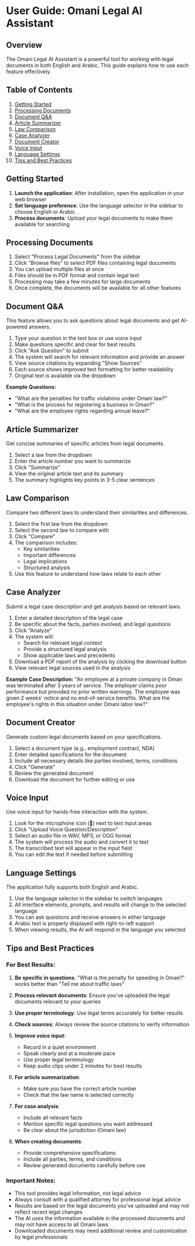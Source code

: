 # User Guide: Omani Legal AI Assistant

## Overview

The Omani Legal AI Assistant is a powerful tool for working with legal documents in both English and Arabic. This guide explains how to use each feature effectively.

## Table of Contents

1. [Getting Started](#getting-started)
2. [Processing Documents](#processing-documents)
3. [Document Q&A](#document-qa)
4. [Article Summarizer](#article-summarizer)
5. [Law Comparison](#law-comparison)
6. [Case Analyzer](#case-analyzer)
7. [Document Creator](#document-creator)
8. [Voice Input](#voice-input)
9. [Language Settings](#language-settings)
10. [Tips and Best Practices](#tips-and-best-practices)

## Getting Started

1. **Launch the application**: After installation, open the application in your web browser
2. **Set language preference**: Use the language selector in the sidebar to choose English or Arabic
3. **Process documents**: Upload your legal documents to make them available for searching

## Processing Documents

1. Select "Process Legal Documents" from the sidebar
2. Click "Browse files" to select PDF files containing legal documents
3. You can upload multiple files at once
4. Files should be in PDF format and contain legal text
5. Processing may take a few minutes for large documents
6. Once complete, the documents will be available for all other features

## Document Q&A

This feature allows you to ask questions about legal documents and get AI-powered answers.

1. Type your question in the text box or use voice input
2. Make questions specific and clear for best results
3. Click "Ask Question" to submit
4. The system will search for relevant information and provide an answer
5. View source citations by expanding "Show Sources"
6. Each source shows improved text formatting for better readability
7. Original text is available via the dropdown

**Example Questions:**
- "What are the penalties for traffic violations under Omani law?"
- "What is the process for registering a business in Oman?"
- "What are the employee rights regarding annual leave?"

## Article Summarizer

Get concise summaries of specific articles from legal documents.

1. Select a law from the dropdown
2. Enter the article number you want to summarize
3. Click "Summarize"
4. View the original article text and its summary
5. The summary highlights key points in 3-5 clear sentences

## Law Comparison

Compare two different laws to understand their similarities and differences.

1. Select the first law from the dropdown
2. Select the second law to compare with
3. Click "Compare"
4. The comparison includes:
   - Key similarities
   - Important differences
   - Legal implications
   - Structured analysis
5. Use this feature to understand how laws relate to each other

## Case Analyzer

Submit a legal case description and get analysis based on relevant laws.

1. Enter a detailed description of the legal case
2. Be specific about the facts, parties involved, and legal questions
3. Click "Analyze"
4. The system will:
   - Search for relevant legal context
   - Provide a structured legal analysis
   - Show applicable laws and precedents
5. Download a PDF report of the analysis by clicking the download button
6. View relevant legal sources used in the analysis

**Example Case Description:**
"An employee at a private company in Oman was terminated after 3 years of service. The employer claims poor performance but provided no prior written warnings. The employee was given 2 weeks' notice and no end-of-service benefits. What are the employee's rights in this situation under Omani labor law?"

## Document Creator

Generate custom legal documents based on your specifications.

1. Select a document type (e.g., employment contract, NDA)
2. Enter detailed specifications for the document
3. Include all necessary details like parties involved, terms, conditions
4. Click "Generate"
5. Review the generated document
6. Download the document for further editing or use

## Voice Input

Use voice input for hands-free interaction with the system.

1. Look for the microphone icon (🎤) next to text input areas
2. Click "Upload Voice Question/Description"
3. Select an audio file in WAV, MP3, or OGG format
4. The system will process the audio and convert it to text
5. The transcribed text will appear in the input field
6. You can edit the text if needed before submitting

## Language Settings

The application fully supports both English and Arabic.

1. Use the language selector in the sidebar to switch languages
2. All interface elements, prompts, and results will change to the selected language
3. You can ask questions and receive answers in either language
4. Arabic text is properly displayed with right-to-left support
5. When viewing results, the AI will respond in the language you selected

## Tips and Best Practices

### For Best Results:

1. **Be specific in questions**: "What is the penalty for speeding in Oman?" works better than "Tell me about traffic laws"

2. **Process relevant documents**: Ensure you've uploaded the legal documents relevant to your queries

3. **Use proper terminology**: Use legal terms accurately for better results

4. **Check sources**: Always review the source citations to verify information

5. **Improve voice input**: 
   - Record in a quiet environment
   - Speak clearly and at a moderate pace
   - Use proper legal terminology
   - Keep audio clips under 2 minutes for best results

6. **For article summarization**:
   - Make sure you have the correct article number
   - Check that the law name is selected correctly

7. **For case analysis**:
   - Include all relevant facts
   - Mention specific legal questions you want addressed
   - Be clear about the jurisdiction (Omani law)

8. **When creating documents**:
   - Provide comprehensive specifications
   - Include all parties, terms, and conditions
   - Review generated documents carefully before use

### Important Notes:

- This tool provides legal information, not legal advice
- Always consult with a qualified attorney for professional legal advice
- Results are based on the legal documents you've uploaded and may not reflect recent legal changes
- The AI uses the information available in the processed documents and may not have access to all Omani laws
- Downloaded documents may need additional review and customization by legal professionals